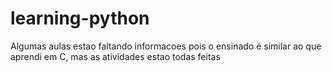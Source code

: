 # learning-python
Algumas aulas estao faltando informacoes pois o ensinado é similar ao que aprendi em C, mas as atividades estao todas feitas
